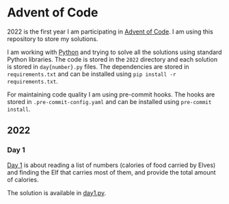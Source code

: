 # Advent of Code

2022 is the first year I am participating in [Advent of Code](https://adventofcode.com/). I am using this repository to store my solutions.

I am working with [Python](https://www.python.org/) and trying to solve all the solutions using standard Python libraries. The code is stored in the `2022` directory and each solution is stored in `day{number}.py` files. The dependencies are stored in `requirements.txt` and can be installed using `pip install -r requirements.txt`.

For maintaining code quality I am using pre-commit hooks. The hooks are stored in `.pre-commit-config.yaml` and can be installed using `pre-commit install`.

## 2022

### Day 1

[Day 1](https://adventofcode.com/2022/day/1) is about reading a list of numbers (calories of food carried by Elves) and finding the Elf that carries most of them, and provide the total amount of calories.

The solution is available in [day1.py](2022/day01.py).
